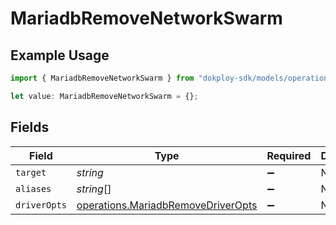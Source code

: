 # MariadbRemoveNetworkSwarm

## Example Usage

```typescript
import { MariadbRemoveNetworkSwarm } from "dokploy-sdk/models/operations";

let value: MariadbRemoveNetworkSwarm = {};
```

## Fields

| Field                                                                                    | Type                                                                                     | Required                                                                                 | Description                                                                              |
| ---------------------------------------------------------------------------------------- | ---------------------------------------------------------------------------------------- | ---------------------------------------------------------------------------------------- | ---------------------------------------------------------------------------------------- |
| `target`                                                                                 | *string*                                                                                 | :heavy_minus_sign:                                                                       | N/A                                                                                      |
| `aliases`                                                                                | *string*[]                                                                               | :heavy_minus_sign:                                                                       | N/A                                                                                      |
| `driverOpts`                                                                             | [operations.MariadbRemoveDriverOpts](../../models/operations/mariadbremovedriveropts.md) | :heavy_minus_sign:                                                                       | N/A                                                                                      |